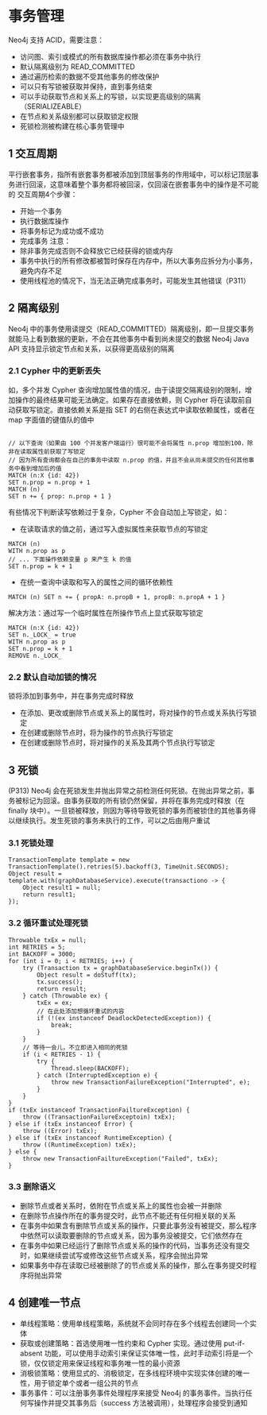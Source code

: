 # 事务管理
Neo4j 支持 ACID，需要注意：
* 访问图、索引或模式的所有数据库操作都必须在事务中执行
* 默认隔离级别为 READ_COMMITTED
* 通过遍历检索的数据不受其他事务的修改保护
* 可以只有写锁被获取并保持，直到事务结束
* 可以手动获取节点和关系上的写锁，以实现更高级别的隔离（SERIALIZEABLE）
* 在节点和关系级别都可以获取锁定权限
* 死锁检测被构建在核心事务管理中
## 1 交互周期
平行嵌套事务，指所有嵌套事务都被添加到顶层事务的作用域中，可以标记顶层事务进行回滚，这意味着整个事务都将被回滚，仅回滚在嵌套事务中的操作是不可能的
交互周期4个步骤：
* 开始一个事务
* 执行数据库操作
* 将事务标记为成功或不成功
* 完成事务
注意：
* 除非事务完成否则不会释放它已经获得的锁或内存
* 事务中执行的所有修改都被暂时保存在内存中，所以大事务应拆分为小事务，避免内存不足
* 使用线程池的情况下，当无法正确完成事务时，可能发生其他错误（P311）
## 2 隔离级别
Neo4j 中的事务使用读提交（READ_COMMITTED）隔离级别，即一旦提交事务就能马上看到数据的更新，不会在其他事务中看到尚未提交的数据
Neo4j Java API 支持显示锁定节点和关系，以获得更高级别的隔离
### 2.1 Cypher 中的更新丢失
如，多个并发 Cypher 查询增加属性值的情况，由于读提交隔离级别的限制，增加操作的最终结果可能无法确定。如果存在直接依赖，则 Cypher 将在读取前自动获取写锁定。直接依赖关系是指 SET 的右侧在表达式中读取依赖属性，或者在 map 字面值的键值队的值中
<pre><code>
// 以下查询（如果由 100 个并发客户端运行）很可能不会将属性 n.prop 增加到100，除非在读取属性前获取了写锁定
// 因为所有查询都会在自己的事务中读取 n.prop 的值，并且不会从尚未提交的任何其他事务中看到增加后的值
MATCH (n:X {id: 42})
SET n.prop = n.prop + 1
MATCH (n)
SET n += { prop: n.prop + 1 }</code></pre>
有些情况下判断读写依赖过于复杂，Cypher 不会自动加上写锁定，如：
* 在读取请求的值之前，通过写入虚拟属性来获取节点的写锁定
<pre><code>MATCH (n)
WITH n.prop as p
// ... 下面操作依赖变量 p 来产生 k 的值
SET n.prop = k + 1</code></pre>
* 在统一查询中读取和写入的属性之间的循环依赖性
<pre><code>MATCH (n) SET n += { propA: n.propB + 1, propB: n.propA + 1 }</code></pre>
解决方法：通过写一个临时属性在所操作节点上显式获取写锁定
<pre><code>MATCH (n:X {id: 42})
SET n._LOCK_ = true
WITH n.prop as p
SET n.prop = k + 1
REMOVE n._LOCK_</code></pre>
### 2.2 默认自动加锁的情况
锁将添加到事务中，并在事务完成时释放
* 在添加、更改或删除节点或关系上的属性时，将对操作的节点或关系执行写锁定
* 在创建或删除节点时，将为操作的节点执行写锁定
* 在创建或删除节点时，将对操作的关系及其两个节点执行写锁定
## 3 死锁
(P313) Neo4j 会在死锁发生并抛出异常之前检测任何死锁。在抛出异常之前，事务被标记为回滚。由事务获取的所有锁仍然保留，并将在事务完成时释放（在 finally 块中）。一旦锁被释放，则因为等待导致死锁的事务而被锁住的其他事务得以继续执行。发生死锁的事务未执行的工作，可以之后由用户重试
### 3.1 死锁处理
<pre><code>TransactionTemplate template = new TransactionTemplate().retries(5).backoff(3, TimeUnit.SECONDS);
Object result = template.with(graphDatabaseService).execute(transactiono -> {
    Object result1 = null;
    return result1;
});</code></pre>
### 3.2 循环重试处理死锁
<pre><code>Throwable txEx = null;
int RETRIES = 5;
int BACKOFF = 3000;
for (int i = 0; i < RETRIES; i++) {
    try (Transaction tx = graphDatabaseService.beginTx()) {
        Object result = doStuff(tx);
        tx.success();
        return result;
    } catch (Throwable ex) {
        txEx = ex;
        // 在此处添加想循环重试的内容
        if (!(ex instanceof DeadlockDetectedException)) {
            break;
        }
    }
    // 等待一会儿，不立即进入相同的死锁
    if (i < RETRIES - 1) {
        try {
            Thread.sleep(BACKOFF);
        } catch (InterruptedException e) {
            throw new TransactionFailureException("Interrupted", e);
        }
    }
}
if (txEx instanceof TransactionFailtureException) {
    throw ((TransactionFailureExceptoin) txEx);
} else if (txEx instanceof Error) {
    throw ((Error) txEx);
} else if (txEx instanceof RuntimeException) {
    throw ((RuntimeException) txEx);
} else {
    throw new TransactionFailtureException("Failed", txEx);
}</code></pre>
### 3.3 删除语义
* 删除节点或者关系时，依附在节点或关系上的属性也会被一并删除
* 在删除节点操作所在的事务提交时，此节点不能还有任何相关联的关系
* 在事务中如果含有删除节点或关系的操作，只要此事务没有被提交，那么程序中依然可以读取要删除的节点或关系，因为事务没被提交，它们依然存在
* 在事务中如果已经运行了删除节点或关系的操作的代码，当事务还没有提交时，如果继续尝试写或修改这些节点或关系，程序会抛出异常
* 如果事务中存在读取已经被删除了的节点或关系的操作，那么在事务提交时程序将抛出异常
## 4 创建唯一节点
* 单线程策略：使用单线程策略，系统就不会同时存在多个线程去创建同一个实体
* 获取或创建策略：首选使用唯一性约束和 Cypher 实现。通过使用 put-if-absent 功能，可以使用手动索引来保证实体唯一性，此时手动索引将是一个锁，仅仅锁定用来保证线程和事务唯一性的最小资源
* 消极锁策略：使用显式的、消极锁定，在多线程环境中实现实体创建的唯一性，用于锁定单个或者一组公共的节点
* 事务事件：可以注册事务事件处理程序来接受 Neo4j 的事务事件。当执行任何写操作并提交其事务后（success 方法被调用），处理程序会接受到通知